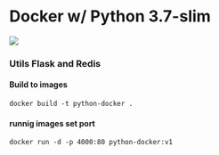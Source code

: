 # Docker w/ Python 3.7-slim 

<img src="https://andykdocs.de/development/Docker/Getting+Started/files/assets/Docker.svg"></img>


### Utils Flask and Redis

#### Build to images
```
docker build -t python-docker .
```

#### runnig images set port
```
docker run -d -p 4000:80 python-docker:v1
```